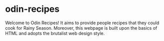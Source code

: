 # odin-recipes
Welcome to Odin Recipes! It aims to provide people recipes that they could cook for Rainy Season. Moreover, this webpage is built upon the basics of HTML and adopts the brutalist web design style.